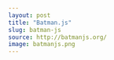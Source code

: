 ```yaml
---
layout: post
title: "Batman.js"
slug: batman-js
source: http://batmanjs.org/
image: batmanjs.png
---
```


